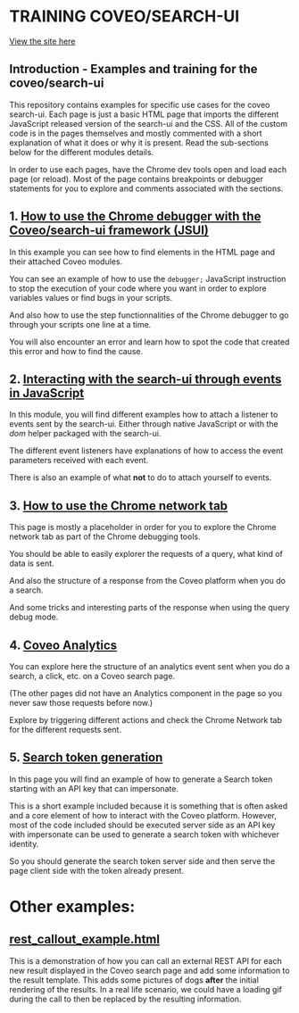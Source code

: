 # TRAINING COVEO/SEARCH-UI

[View the site here](https://erocheleau.github.io/training_jsui/)

## Introduction - Examples and training for the coveo/search-ui

This repository contains examples for specific use cases for the coveo search-ui. Each page is just a basic HTML page
that imports the different JavaScript released version of the search-ui and the CSS. All of the custom code is in the 
pages themselves and mostly commented with a short explanation of what it does or why it is present. Read the sub-sections
below for the different modules details.

In order to use each pages, have the Chrome dev tools open and load each page (or reload). Most of the page contains 
breakpoints or debugger statements for you to explore and comments associated with the sections.

## 1. [How to use the Chrome debugger with the Coveo/search-ui framework (JSUI)](https://erocheleau.github.io/training_jsui/1debugger.html)

In this example you can see how to find elements in the HTML page and their attached Coveo modules.

You can see an example of how to use the `debugger;` JavaScript instruction to stop the execution of your code where you
want in order to explore variables values or find bugs in your scripts. 

And also how to use the step functionnalities of the Chrome debugger to go through your scripts one line at a time.

You will also encounter an error and learn how to spot the code that created this error and how to find the cause.

## 2. [Interacting with the search-ui through events in JavaScript](https://erocheleau.github.io/training_jsui/2events.html)

In this module, you will find different examples how to attach a listener to events sent by the search-ui. Either through
native JavaScript or with the _dom_ helper packaged with the search-ui.

The different event listeners have explanations of how to access the event parameters received with each event.

There is also an example of what **not** to do to attach yourself to events.

## 3. [How to use the Chrome network tab](https://erocheleau.github.io/training_jsui/3networktab.html)

This page is mostly a placeholder in order for you to explore the Chrome network tab as part of the Chrome debugging tools.

You should be able to easily explorer the requests of a query, what kind of data is sent.

And also the structure of a response from the Coveo platform when you do a search.

And some tricks and interesting parts of the response when using the query debug mode.

## 4. [Coveo Analytics](https://erocheleau.github.io/training_jsui/4analytics.html)

You can explore here the structure of an analytics event sent when you do a search, a click, etc. on a Coveo search page.

(The other pages did not have an Analytics component in the page so you never saw those requests before now.)

Explore by triggering different actions and check the Chrome Network tab for the different requests sent.

## 5. [Search token generation](https://raw.githubusercontent.com/erocheleau/training_jsui/master/5searchtoken.html)

In this page you will find an example of how to generate a Search token starting with an API key that can impersonate.

This is a short example included because it is something that is often asked and a core element of how to interact with 
the Coveo platform. However, most of the code included should be executed server side as an API key with impersonate can 
be used to generate a search token with whichever identity. 

So you should generate the search token server side and then serve the page client side with the token already present.


# Other examples:

## [rest_callout_example.html](https://erocheleau.github.io/training_jsui/rest_callout_example.html)

This is a demonstration of how you can call an external REST API for each new result displayed in the Coveo search page
and add some information to the result template. This adds some pictures of dogs **after** the initial rendering of the 
results. In a real life scenario, we could have a loading gif during the call to then be replaced by the resulting information.
